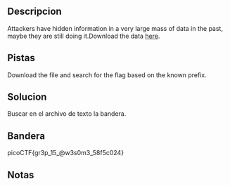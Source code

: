 ## Descripcion
Attackers have hidden information in a very large mass of data in the past, maybe they are still doing it.Download the data [here](https://artifacts.picoctf.net/c/125/anthem.flag.txt).

## Pistas
Download the file and search for the flag based on the known prefix.

## Solucion
Buscar en el archivo de texto la bandera.

## Bandera
picoCTF{gr3p_15_@w3s0m3_58f5c024}

## Notas



